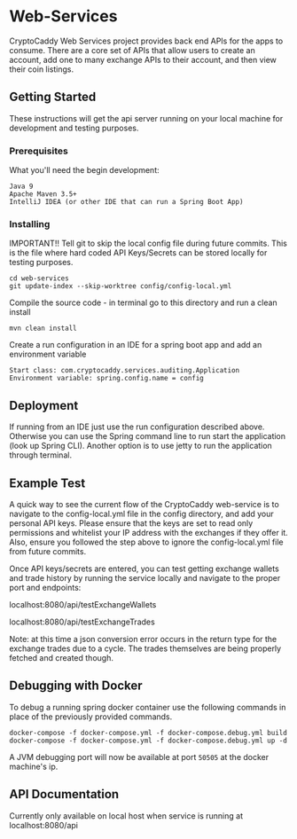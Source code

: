 # Web-Services

CryptoCaddy Web Services project provides back end APIs for the apps to consume.  There are a core set of APIs that allow users to create an account, add one to many exchange APIs to their account, and then view their coin listings.

## Getting Started

These instructions will get the api server running on your local machine for development and testing purposes.

### Prerequisites

What you'll need the begin development:

```
Java 9
Apache Maven 3.5+
IntelliJ IDEA (or other IDE that can run a Spring Boot App)
```

### Installing

IMPORTANT!! Tell git to skip the local config file during future commits. This is the file where hard coded API Keys/Secrets can be stored locally for testing purposes.
```
cd web-services
git update-index --skip-worktree config/config-local.yml
```

Compile the source code - in terminal go to this directory and run a clean install

```
mvn clean install
```

Create a run configuration in an IDE for a spring boot app and add an environment variable

```
Start class: com.cryptocaddy.services.auditing.Application
Environment variable: spring.config.name = config
```


## Deployment

If running from an IDE just use the run configuration described above.  
Otherwise you can use the Spring command line to run start the application (look up Spring CLI).
Another option is to use jetty to run the application through terminal.

## Example Test

A quick way to see the current flow of the CryptoCaddy web-service is to navigate to the config-local.yml file in the config directory, and add your personal API keys.
Please ensure that the keys are set to read only permissions and whitelist your IP address with the exchanges if they offer it.
Also, ensure you followed the step above to ignore the config-local.yml file from future commits.

Once API keys/secrets are entered, you can test getting exchange wallets and trade history by running the service locally and navigate to the proper port and endpoints:

localhost:8080/api/testExchangeWallets

localhost:8080/api/testExchangeTrades 

Note: at this time a json conversion error occurs in the return type for the exchange trades due to a cycle. The trades themselves are being properly fetched and created though.

## Debugging with Docker

To debug a running spring docker container use the following commands in place of the previously provided commands.

```
docker-compose -f docker-compose.yml -f docker-compose.debug.yml build
docker-compose -f docker-compose.yml -f docker-compose.debug.yml up -d
```

A JVM debugging port will now be available at port `50505` at the docker machine's ip.

## API Documentation

Currently only available on local host when service is running at localhost:8080/api
